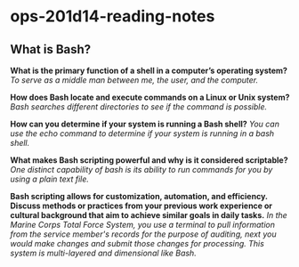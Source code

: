 # ops-201d14-reading-notes
## **What is Bash?**

**What is the primary function of a shell in a computer’s operating system?**
_To serve as a middle man between me, the user, and the computer._

**How does Bash locate and execute commands on a Linux or Unix system?**
_Bash searches different directories to see if the command is possible._

**How can you determine if your system is running a Bash shell?**
_You can use the echo command to determine if your system is running in a bash shell._

**What makes Bash scripting powerful and why is it considered scriptable?**
_One distinct capability of bash is its ability to run commands for you by using a plain text file._

**Bash scripting allows for customization, automation, and efficiency. Discuss methods or practices from your previous work experience or cultural background that aim to achieve similar goals in daily tasks.**
_In the Marine Corps Total Force System, you use a terminal to pull information from the service member's records for the purpose of auditing, next you would make changes and submit those changes for processing. This system is multi-layered and dimensional like Bash._
